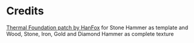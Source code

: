 # Credits
[Thermal Foundation patch by HanFox](https://bdcraft.net/community/releases-for-mods-f9/thermal-foundation-t3017.html) for Stone Hammer as template and Wood, Stone, Iron, Gold and Diamond Hammer as complete texture
